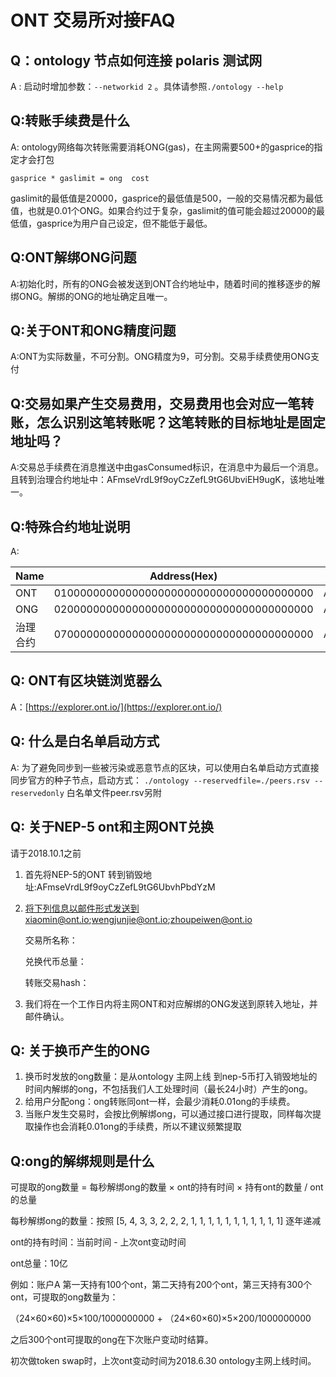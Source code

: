 
# ONT 交易所对接FAQ

## Q：ontology 节点如何连接 polaris 测试网

A : 启动时增加参数：```--networkid 2``` 。具体请参照```./ontology --help```



## Q:转账手续费是什么

A: ontology网络每次转账需要消耗ONG(gas)，在主网需要500+的gasprice的指定才会打包

```gasprice * gaslimit = ong  cost```

gaslimit的最低值是20000，gasprice的最低值是500，一般的交易情况都为最低值，也就是0.01个ONG。如果合约过于复杂，gaslimit的值可能会超过20000的最低值，gasprice为用户自己设定，但不能低于最低。



## Q:ONT解绑ONG问题

A:初始化时，所有的ONG会被发送到ONT合约地址中，随着时间的推移逐步的解绑ONG。解绑的ONG的地址确定且唯一。



## Q:关于ONT和ONG精度问题

A:ONT为实际数量，不可分割。ONG精度为9，可分割。交易手续费使用ONG支付



## Q:交易如果产生交易费用，交易费用也会对应一笔转账，怎么识别这笔转账呢？这笔转账的目标地址是固定地址吗？

A:交易总手续费在消息推送中由gasConsumed标识，在消息中为最后一个消息。且转到治理合约地址中：AFmseVrdL9f9oyCzZefL9tG6UbviEH9ugK，该地址唯一。

## Q:特殊合约地址说明

A:

| Name     | Address(Hex)                             | Address(Base58)                    |
| -------- | ---------------------------------------- | ---------------------------------- |
| ONT      | 0100000000000000000000000000000000000000 | AFmseVrdL9f9oyCzZefL9tG6UbvhUMqNMV |
| ONG      | 0200000000000000000000000000000000000000 | AFmseVrdL9f9oyCzZefL9tG6UbvhfRZMHJ |
| 治理合约 | 0700000000000000000000000000000000000000 | AFmseVrdL9f9oyCzZefL9tG6UbviEH9ugK |


## Q: ONT有区块链浏览器么
A：[https://explorer.ont.io/](https://explorer.ont.io/)

## Q: 什么是白名单启动方式
A: 为了避免同步到一些被污染或恶意节点的区块，可以使用白名单启动方式直接同步官方的种子节点，启动方式：
```./ontology --reservedfile=./peers.rsv --reservedonly```
白名单文件peer.rsv另附

## Q: 关于NEP-5 ont和主网ONT兑换
请于2018.10.1之前

1. 首先将NEP-5的ONT 转到销毁地址:AFmseVrdL9f9oyCzZefL9tG6UbvhPbdYzM

2. 将下列信息以邮件形式发送到xiaomin@ont.io;wengjunjie@ont.io;zhoupeiwen@ont.io

   交易所名称：

   兑换代币总量：

   转账交易hash：

3. 我们将在一个工作日内将主网ONT和对应解绑的ONG发送到原转入地址，并邮件确认。

## Q: 关于换币产生的ONG
1. 换币时发放的ong数量：是从ontology 主网上线 到nep-5币打入销毁地址的时间内解绑的ong，不包括我们人工处理时间（最长24小时）产生的ong。
2. 给用户分配ong：ong转账同ont一样，会最少消耗0.01ong的手续费。
3. 当账户发生交易时，会按比例解绑ong，可以通过接口进行提取，同样每次提取操作也会消耗0.01ong的手续费，所以不建议频繁提取

## Q:ong的解绑规则是什么
可提取的ong数量 = 每秒解绑ong的数量 × ont的持有时间 × 持有ont的数量 / ont的总量

每秒解绑ong的数量：按照 [5, 4, 3, 3, 2, 2, 2, 1, 1, 1, 1, 1, 1, 1, 1, 1, 1, 1] 逐年递减

ont的持有时间：当前时间 - 上次ont变动时间

ont总量：10亿

例如：账户A 第一天持有100个ont，第二天持有200个ont，第三天持有300个ont，可提取的ong数量为：

（24×60×60)×5×100/1000000000 + （24×60×60)×5×200/1000000000 

之后300个ont可提取的ong在下次账户变动时结算。

初次做token swap时，上次ont变动时间为2018.6.30  ontology主网上线时间。


